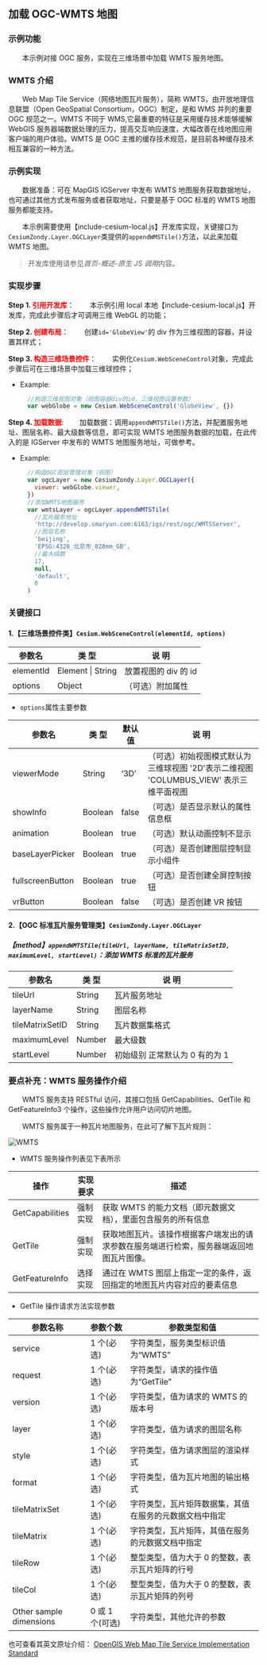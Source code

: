 ## 加载 OGC-WMTS 地图

### 示例功能

&ensp;&ensp;&ensp;&ensp;本示例对接 OGC 服务，实现在三维场景中加载 WMTS 服务地图。

### WMTS 介绍

&ensp;&ensp;&ensp;&ensp;Web Map Tile Service（网络地图瓦片服务），简称 WMTS，由开放地理信息联盟（Open GeoSpatial Consortium，OGC）制定，是和 WMS 并列的重要 OGC 规范之一。WMTS 不同于 WMS,它最重要的特征是采用缓存技术能够缓解 WebGIS 服务器端数据处理的压力，提高交互响应速度，大幅改善在线地图应用客户端的用户体验。WMTS 是 OGC 主推的缓存技术规范，是目前各种缓存技术相互兼容的一种方法。

### 示例实现

&ensp;&ensp;&ensp;&ensp;数据准备：可在 MapGIS IGServer 中发布 WMTS 地图服务获取数据地址，也可通过其他方式发布服务或者获取地址，只要是基于 OGC 标准的 WMTS 地图服务都能支持。

&ensp;&ensp;&ensp;&ensp;本示例需要使用【include-cesium-local.js】开发库实现，关键接口为`CesiumZondy.Layer.OGCLayer`类提供的`appendWMSTile()`方法，以此来加载 WMTS 地图。

> 开发库使用请参见*首页-概述-原生 JS 调用*内容。

### 实现步骤

**Step 1. <font color=red>引用开发库</font>**：
&ensp;&ensp;&ensp;&ensp;本示例引用 local 本地【include-cesium-local.js】开发库，完成此步骤后才可调用三维 WebGL 的功能；

**Step 2. <font color=red>创建布局</font>**：
&ensp;&ensp;&ensp;&ensp;创建`id='GlobeView'`的 div 作为三维视图的容器，并设置其样式；

**Step 3. <font color=red>构造三维场景控件</font>**：
&ensp;&ensp;&ensp;&ensp;实例化`Cesium.WebSceneControl`对象，完成此步骤后可在三维场景中加载三维球控件；

- Example:
  ```javascript
    //构造三维视图对象（视图容器div的id，三维视图设置参数）
    var webGlobe = new Cesium.WebSceneControl('GlobeView', {})
  ```

**Step 4. <font color=red>加载数据</font>**:
&ensp;&ensp;&ensp;&ensp;加载数据：调用`appendWMTSTile()`方法，并配置服务地址、图层名称、最大级数等信息，即可实现 WMTS 地图服务数据的加载，在此传入的是 IGServer 中发布的 WMTS 地图服务地址，可做参考。

- Example:
  ```javascript
    //构造OGC图层管理对象（视图）
    var ogcLayer = new CesiumZondy.Layer.OGCLayer({
      viewer: webGlobe.viewer,
    })
    //添加WMTS地图服务
    var wmtsLayer = ogcLayer.appendWMTSTile(
      //瓦片服务地址
      'http://develop.smaryun.com:6163/igs/rest/ogc/WMTSServer',
      //图层名称
      'beijing',
      'EPSG:4326_北京市_028mm_GB',
      //最大级数
      17,
      null,
      'default',
      0
    )
  ```

### 关键接口

#### 1.【三维场景控件类】`Cesium.WebSceneControl(elementId, options)`

| 参数名    | 类 型             | 说 明                |
| --------- | ----------------- | -------------------- |
| elementId | Element \| String | 放置视图的 div 的 id |
| options   | Object            | （可选）附加属性     |

- `options`属性主要参数

| 参数名           | 类 型   | 默认值 | 说 明                                                                                  |
| ---------------- | ------- | ------ | -------------------------------------------------------------------------------------- |
| viewerMode       | String  | ‘3D’   | （可选）初始视图模式默认为三维球视图 '2D'表示二维视图 'COLUMBUS_VIEW' 表示三维平面视图 |
| showInfo         | Boolean | false  | （可选）是否显示默认的属性信息框                                                       |
| animation        | Boolean | true   | （可选）默认动画控制不显示                                                             |
| baseLayerPicker  | Boolean | true   | （可选）是否创建图层控制显示小组件                                                     |
| fullscreenButton | Boolean | true   | （可选）是否创建全屏控制按钮                                                           |
| vrButton         | Boolean | false  | （可选）是否创建 VR 按钮                                                               |

#### 2.【OGC 标准瓦片服务管理类】`CesiumZondy.Layer.OGCLayer`

##### 【method】`appendWMTSTile(tileUrl, layerName, tileMatrixSetID, maximumLevel, startLevel)`：添加 WMTS 标准的瓦片服务

| 参数名          | 类 型  | 说 明                          |
| --------------- | ------ | ------------------------------ |
| tileUrl         | String | 瓦片服务地址                   |
| layerName       | String | 图层名称                       |
| tileMatrixSetID | String | 瓦片数据集格式                 |
| maximumLevel    | Number | 最大级数                       |
| startLevel      | Number | 初始级别 正常默认为 0 有的为 1 |

### 要点补充：WMTS 服务操作介绍

&ensp;&ensp;&ensp;&ensp;WMTS 服务支持 RESTful 访问，其接口包括 GetCapabilities、GetTile 和 GetFeatureInfo3 个操作，这些操作允许用户访问切片地图。

&ensp;&ensp;&ensp;&ensp;WMTS 服务属于一种瓦片地图服务，在此可了解下瓦片规则：

![WMTS](./static/modules/mapboxgl/example-introduce/ogc/wmts.png)

- WMTS 服务操作列表见下表所示

| 操作            | 实现要求 | 描述                                                                                     |
| --------------- | -------- | ---------------------------------------------------------------------------------------- |
| GetCapabilities | 强制实现 | 获取 WMTS 的能力文档（即元数据文档），里面包含服务的所有信息                             |
| GetTile         | 强制实现 | 获取地图瓦片。该操作根据客户端发出的请求参数在服务端进行检索，服务器端返回地图瓦片图像。 |
| GetFeatureInfo  | 选择实现 | 通过在 WMTS 图层上指定一定的条件，返回指定的地图瓦片内容对应的要素信息                   |

- GetTile 操作请求方法实现参数

| 参数名称                | 参数个数        | 参数类型和值                                           |
| ----------------------- | --------------- | ------------------------------------------------------ |
| service                 | 1 个(必选)      | 字符类型，服务类型标识值为“WMTS”                       |
| request                 | 1 个(必选)      | 字符类型，请求的操作值为“GetTile”                      |
| version                 | 1 个(必选)      | 字符类型，值为请求的 WMTS 的版本号                     |
| layer                   | 1 个(必选)      | 字符类型，值为请求的图层名称                           |
| style                   | 1 个(必选)      | 字符类型，值为请求图层的渲染样式                       |
| format                  | 1 个(必选)      | 字符类型，值为瓦片地图的输出格式                       |
| tileMatrixSet           | 1 个(必选)      | 字符类型，瓦片矩阵数据集，其值在服务的元数据文档中指定 |
| tileMatrix              | 1 个(必选)      | 字符类型，瓦片矩阵，其值在服务的元数据文档中指定       |
| tileRow                 | 1 个(必选)      | 整型类型，值为大于 0 的整数，表示瓦片矩阵的行号        |
| tileCol                 | 1 个(必选)      | 整型类型，值为大于 0 的整数，表示瓦片矩阵的列号        |
| Other sample dimensions | 0 或 1 个(可选) | 字符类型，其他允许的参数                               |

也可查看其英文原址介绍：
<a href="https://www.ogc.org/docs/is/" target="_blank">OpenGIS Web Map Tile Service Implementation Standard</a>
